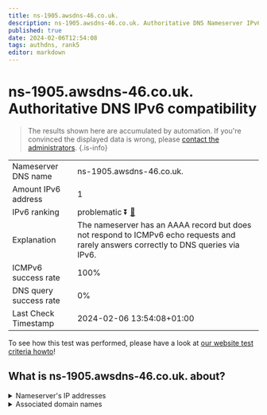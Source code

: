 ```yaml
---
title: ns-1905.awsdns-46.co.uk.
description: ns-1905.awsdns-46.co.uk. Authoritative DNS Nameserver IPv6 compatibility
published: true
date: 2024-02-06T12:54:08
tags: authdns, rank5
editor: markdown
---
```


# ns-1905.awsdns-46.co.uk. Authoritative DNS IPv6 compatibility

> The results shown here are accumulated by automation. If you're convinced the displayed data is wrong, please [contact the administrators](/howto/chat). 
{.is-info}




|   |   |
| - | - |
| Nameserver DNS name | ns-1905.awsdns-46.co.uk.
| Amount IPv6 address | 1
| IPv6 ranking | problematic :arrow_double_down: [🔗](/howto/ranking) |
| Explanation | The nameserver has an AAAA record but does not respond to ICMPv6 echo requests and rarely answers correctly to DNS queries via IPv6. |
| ICMPv6 success rate | 100%|
| DNS query success rate | 0% |
| Last Check Timestamp | 2024-02-06 13:54:08+01:00 |

To see how this test was performed, please have a look at [our website test criteria howto](/howto/testcriteria/authdns)!


## What is ns-1905.awsdns-46.co.uk. about?




<details>
<summary>Nameserver's IP addresses</summary>

2600:9000:5307:7100::1

</details>



<details>
<summary>Associated domain names</summary>

www.hannover-rueck.de

</details>
